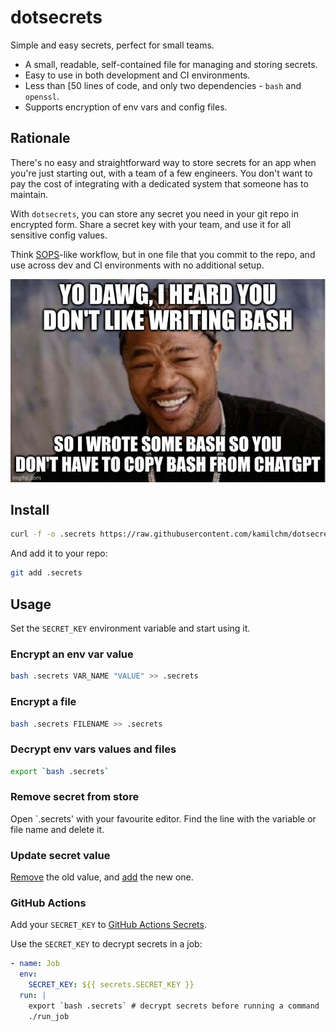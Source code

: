 # dotsecrets

Simple and easy secrets, perfect for small teams.

* A small, readable, self-contained file for managing and storing secrets.
* Easy to use in both development and CI environments.
* Less than [50 lines of code, and only two dependencies - `bash` and `openssl`.
* Supports encryption of env vars and config files.

## Rationale

There's no easy and straightforward way to store secrets for an app when you're just starting out,
with a team of a few engineers.
You don't want to pay the cost of integrating with a dedicated system that someone has to maintain.

With `dotsecrets`, you can store any secret you need in your git repo in encrypted form.
Share a secret key with your team, and use it for all sensitive config values.

Think [SOPS]-like workflow, but in one file that you commit to the repo,
and use across dev and CI environments with no additional setup.

[SOPS]: https://github.com/getsops/sops

![](yodawg.jpg)

## Install

```sh
curl -f -o .secrets https://raw.githubusercontent.com/kamilchm/dotsecrets/main/dotsecrets
```

And add it to your repo:

```sh
git add .secrets
```

## Usage

Set the `SECRET_KEY` environment variable and start using it.

### Encrypt an env var value

```sh
bash .secrets VAR_NAME "VALUE" >> .secrets
```

### Encrypt a file

```sh
bash .secrets FILENAME >> .secrets
```

### Decrypt env vars values and files

```sh
export `bash .secrets`
```

### Remove secret from store

Open `.secrets' with your favourite editor. Find the line with the variable or file name and delete it.

### Update secret value

[Remove](#remove-secret-from-store) the old value, and [add](#encrypt-an-env-var-value) the new one.

### GitHub Actions

Add your `SECRET_KEY` to [GitHub Actions Secrets].

[GitHub Actions Secrets]: https://docs.github.com/en/actions/security-guides/using-secrets-in-github-actions#creating-secrets-for-a-repository

Use the `SECRET_KEY` to decrypt secrets in a job:

```yaml
- name: Job
  env:
    SECRET_KEY: ${{ secrets.SECRET_KEY }}
  run: |
    export `bash .secrets` # decrypt secrets before running a command
    ./run_job
```

